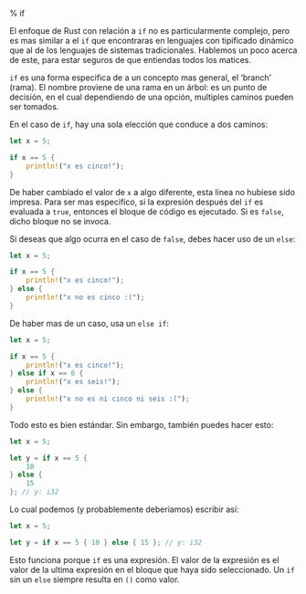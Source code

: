 % if

El enfoque de Rust con relación a `if` no es particularmente complejo, pero es mas similar a el `if` que encontraras en lenguajes con tipificado dinámico que al de los lenguajes de sistemas tradicionales. Hablemos un poco acerca de este, para estar seguros de que entiendas todos los matices.

`if` es una forma especifica de a un concepto mas general, el ‘branch’ (rama). El nombre proviene de una rama en un árbol: es un punto de decisión, en el cual dependiendo de una opción, multiples caminos pueden ser tomados.

En el caso de `if`, hay una sola elección que conduce a dos caminos:

```rust
let x = 5;

if x == 5 {
    println!("x es cinco!");
}
```

De haber cambiado el valor de `x` a algo diferente, esta linea no hubiese sido impresa. Para ser mas especifico, si la expresión después del `if` es evaluada a `true`, entonces el bloque de código es ejecutado. Si es `false`, dicho bloque no se invoca.

Si deseas que algo ocurra en el caso de `false`, debes hacer uso de un `else`:

```rust
let x = 5;

if x == 5 {
    println!("x es cinco!");
} else {
    println!("x no es cinco :(");
}
```

De haber mas de un caso, usa un `else if`:

```rust
let x = 5;

if x == 5 {
    println!("x es cinco!");
} else if x == 6 {
    println!("x es seis!");
} else {
    println!("x no es ni cinco ni seis :(");
}
```

Todo esto es bien estándar. Sin embargo, también puedes hacer esto:

```rust
let x = 5;

let y = if x == 5 {
    10
} else {
    15
}; // y: i32
```

Lo cual podemos (y probablemente deberiamos) escribir así:

```rust
let x = 5;

let y = if x == 5 { 10 } else { 15 }; // y: i32
```

Esto funciona porque `if` es una expresión. El valor de la expresión es el valor de la ultima expresión en el bloque que haya sido seleccionado. Un `if` sin un `else` siempre resulta en `()` como valor.
